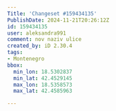 ```yaml
---
Title: 'Changeset #159434135'
PublishDate: 2024-11-21T20:26:12Z
id: 159434135
user: aleksandra991
comment: nov naziv ulice
created_by: iD 2.30.4
tags:
- Montenegro
bbox:
  min_lon: 18.5302837
  min_lat: 42.4529145
  max_lon: 18.5358573
  max_lat: 42.4585963

---
```

